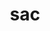 ---
category: 3-letters
denotation: null
name: sac
reference_link: https://www.etymonline.com/word/sac
root_language: null
root_name: null
title: sac
type: free
word_sums:
- respelling: sac
  sum: 'Sac + '
---